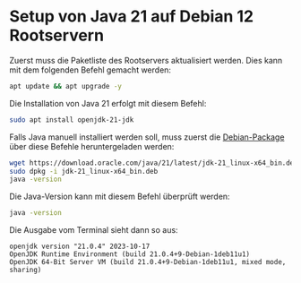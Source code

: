 # Setup von Java 21 auf Debian 12 Rootservern

Zuerst muss die Paketliste des Rootservers aktualisiert werden. Dies kann mit dem folgenden Befehl gemacht werden:

``` bash
apt update && apt upgrade -y
```

Die Installation von Java 21 erfolgt mit diesem Befehl:

``` bash
sudo apt install openjdk-21-jdk
```

Falls Java manuell installiert werden soll, muss zuerst die [Debian-Package](https://download.oracle.com/java/21/latest/jdk-21_linux-x64_bin.deb) über diese Befehle heruntergeladen werden:

``` bash
wget https://download.oracle.com/java/21/latest/jdk-21_linux-x64_bin.deb
sudo dpkg -i jdk-21_linux-x64_bin.deb
java -version
```

Die Java-Version kann mit diesem Befehl überprüft werden:

``` bash
java -version
```

Die Ausgabe vom Terminal sieht dann so aus:

```
openjdk version "21.0.4" 2023-10-17
OpenJDK Runtime Environment (build 21.0.4+9-Debian-1deb11u1)
OpenJDK 64-Bit Server VM (build 21.0.4+9-Debian-1deb11u1, mixed mode, sharing)
```
